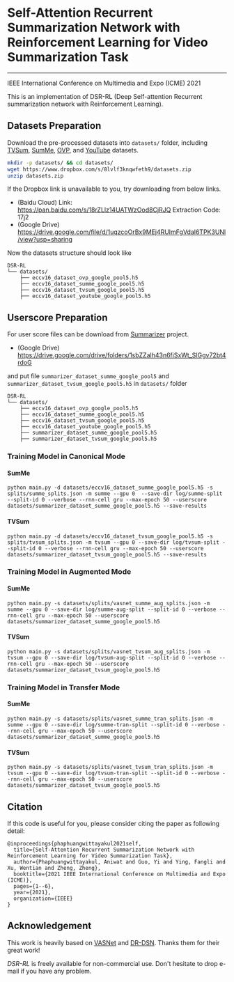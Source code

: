 # Self-Attention Recurrent Summarization Network with Reinforcement Learning for Video Summarization Task
___
IEEE International Conference on Multimedia and Expo (ICME) 2021


This is an implementation of DSR-RL (Deep Self-attention Recurrent summarization network with Reinforcement Learning).

## Datasets Preparation

Download the pre-processed datasets into `datasets/` folder, including [TVSum](https://github.com/yalesong/tvsum), [SumMe](https://gyglim.github.io/me/vsum/index.html), [OVP](https://sites.google.com/site/vsummsite/download), and [YouTube](https://sites.google.com/site/vsummsite/download) datasets.

```sh
mkdir -p datasets/ && cd datasets/
wget https://www.dropbox.com/s/8lvlf3knqwfeth9/datasets.zip
unzip datasets.zip
```

If the Dropbox link is unavailable to you, try downloading from below links.

+ (Baidu Cloud) Link: https://pan.baidu.com/s/18rZLlz14UATWzOod8CjRJQ Extraction Code: 17j2
+ (Google Drive) https://drive.google.com/file/d/1uqzcoOrBx9MEj4RUImFgVdal6TPK3UNl/view?usp=sharing

Now the datasets structure should look like

```
DSR-RL
└── datasets/
    ├── eccv16_dataset_ovp_google_pool5.h5
    ├── eccv16_dataset_summe_google_pool5.h5
    ├── eccv16_dataset_tvsum_google_pool5.h5
    ├── eccv16_dataset_youtube_google_pool5.h5
```

## Userscore Preparation
For user score files can be download from [Summarizer](https://github.com/sylvainma/Summarizer) project.

+ (Google Drive) https://drive.google.com/drive/folders/1sbZZalh43n6fiSxWt_SIGgv72bt4rdoG

and put file `summarizer_dataset_summe_google_pool5` and `summarizer_dataset_tvsum_google_pool5.h5` in `datasets/` folder

```
DSR-RL
└── datasets/
    ├── eccv16_dataset_ovp_google_pool5.h5
    ├── eccv16_dataset_summe_google_pool5.h5
    ├── eccv16_dataset_tvsum_google_pool5.h5
    ├── eccv16_dataset_youtube_google_pool5.h5
    ├── summarizer_dataset_summe_google_pool5.h5
    ├── summarizer_dataset_tvsum_google_pool5.h5
```

### Training Model in Canonical Mode
#### SumMe
```
python main.py -d datasets/eccv16_dataset_summe_google_pool5.h5 -s splits/summe_splits.json -m summe --gpu 0  --save-dir log/summe-split --split-id 0 --verbose --rnn-cell gru --max-epoch 50 --userscore datasets/summarizer_dataset_summe_google_pool5.h5 --save-results
```

#### TVSum
```
python main.py -d datasets/eccv16_dataset_tvsum_google_pool5.h5 -s splits/tvsum_splits.json -m tvsum --gpu 0 --save-dir log/tvsum-split --split-id 0 --verbose --rnn-cell gru --max-epoch 50 --userscore datasets/summarizer_dataset_tvsum_google_pool5.h5 --save-results
```

### Training Model in Augmented Mode

#### SumMe
```
python main.py -s datasets/splits/vasnet_summe_aug_splits.json -m summe --gpu 0 --save-dir log/summe-aug-split --split-id 0 --verbose --rnn-cell gru --max-epoch 50 --userscore datasets/summarizer_dataset_summe_google_pool5.h5
```

#### TVSum
```
python main.py -s datasets/splits/vasnet_tvsum_aug_splits.json -m tvsum --gpu 0 --save-dir log/tvsum-aug-split --split-id 0 --verbose --rnn-cell gru --max-epoch 50 --userscore datasets/summarizer_dataset_tvsum_google_pool5.h5
```

### Training Model in Transfer Mode

#### SumMe
```
python main.py -s datasets/splits/vasnet_summe_tran_splits.json -m summe --gpu 0 --save-dir log/summe-tran-split --split-id 0 --verbose --rnn-cell gru --max-epoch 50 --userscore datasets/summarizer_dataset_summe_google_pool5.h5
```

#### TVSum
```
python main.py -s datasets/splits/vasnet_tvsum_tran_splits.json -m tvsum --gpu 0 --save-dir log/tvsum-tran-split --split-id 0 --verbose --rnn-cell gru --max-epoch 50 --userscore datasets/summarizer_dataset_tvsum_google_pool5.h5
```

## Citation
If this code is useful for you, please consider citing the paper as following detail:
```
@inproceedings{phaphuangwittayakul2021self,
  title={Self-Attention Recurrent Summarization Network with Reinforcement Learning for Video Summarization Task},
  author={Phaphuangwittayakul, Aniwat and Guo, Yi and Ying, Fangli and Xu, Wentian and Zheng, Zheng},
  booktitle={2021 IEEE International Conference on Multimedia and Expo (ICME)},
  pages={1--6},
  year={2021},
  organization={IEEE}
}
```

## Acknowledgement
This work is heavily based on [VASNet](https://github.com/ok1zjf/VASNet) and [DR-DSN](https://github.com/KaiyangZhou/pytorch-vsumm-reinforce). Thanks them for their great work!

<em>DSR-RL</em> is freely available for non-commercial use. Don't hesitate to drop e-mail if you have any problem.
